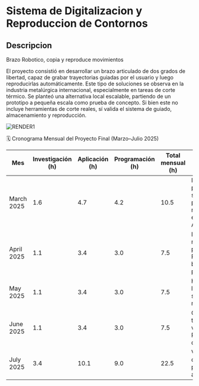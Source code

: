 # Sistema de Digitalizacion y Reproduccion de Contornos

## Descripcion

Brazo Robotico, copia y reproduce movimientos

El proyecto consistió en desarrollar un brazo articulado de dos grados de libertad, capaz de grabar trayectorias guiadas por el usuario y luego reproducirlas automáticamente. Este tipo de soluciones se observa en la industria metalúrgica internacional, especialmente en tareas de corte térmico.
Se planteó una alternativa local escalable, partiendo de un prototipo a pequeña escala como prueba de concepto. Si bien este no incluye herramientas de corte reales, sí valida el sistema de guiado, almacenamiento y reproducción.

![RENDER1](https://github.com/user-attachments/assets/f081308e-e7b5-4d39-92d0-e8df6d7e722d)


🗓️ Cronograma Mensual del Proyecto Final (Marzo–Julio 2025)

| Mes           | Investigación (h) | Aplicación (h) | Programación (h) | Total mensual (h) | Actividades principales |
|----------------|--------------------|----------------|-------------------|--------------------|---------------------------|
| March 2025     |               1.6 |            4.7 |               4.2 |               10.5 | Inicio del proyecto, selección de plataforma, motores y encoders AS5600 |
| April 2025     |               1.1 |            3.4 |               3.0 |                7.5 | Implementación multiplexor, pruebas PWM/I2C, brazo paralelo plano |
| May 2025       |               1.1 |            3.4 |               3.0 |                7.5 | Homing, control lazo cerrado, sincronización motores |
| June 2025      |               1.1 |            3.4 |               3.0 |                7.5 | Grabación de trayectorias, visualización en Python, debugging |
| July 2025      |               3.4 |           10.1 |               9.0 |               22.5 | Validación de cinemática , pruebas finales, afinación |

